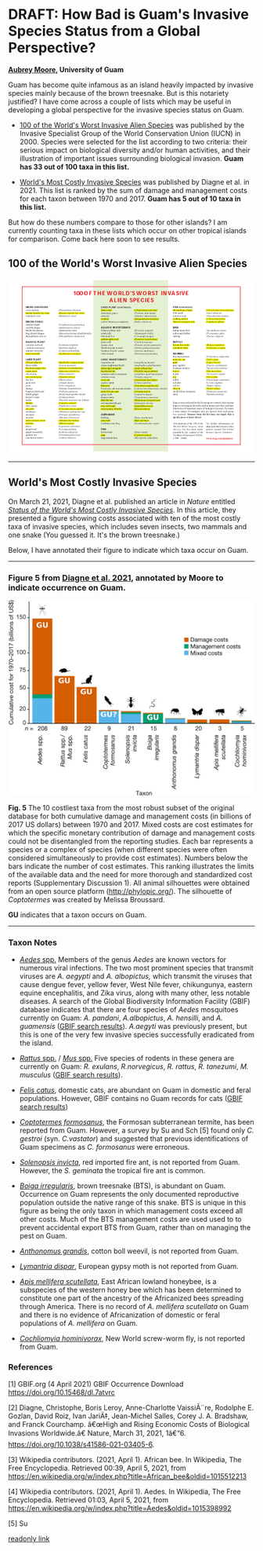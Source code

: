 # DRAFT: How Bad is Guam's Invasive Species Status from a Global Perspective?
**[Aubrey Moore](mailto://aubreymoore@triton.uog.edu), University of Guam**

Guam has become quite infamous as an island heavily impacted by invasive species mainly because of the brown treesnake.  But is this notariety justified? I have come across a couple of lists which may be useful in developing a global perspective for the invasive species status on Guam. 

* [100 of the World's Worst Invasive Alien Species](http://issg.org/database/species/reference_files/100English.pdf) was published by the Invasive Specialist Group of the World Conservation Union (IUCN) in 2000.
Species were selected for the list according to two criteria: their serious impact on biological diversity and/or  human activities, and their illustration of important issues surrounding biological invasion. **Guam has 33 out of 100 taxa in this list.**

* [World's Most Costly Invasive Species](https://www.biodiversitydynamics.fr/wp-content/uploads/2021/03/InvaCostNature.pdf) was published by Diagne et al. in 2021. This list is ranked by the sum of damage and management costs for each taxon between 1970 and 2017. **Guam has 5 out of 10 taxa in this list.**

But how do these numbers compare to those for other islands? I am currently counting taxa in these lists which occur on other tropical islands for comparison. Come back here soon to see results. 

## 100 of the World's Worst Invasive Alien Species

![top100](guamtop100.png)

<hr>

## World's Most Costly Invasive Species

On March 21, 2021, Diagne et al. published an article in *Nature* entitled [*Status of the World's Most Costly Invasive Species*](https://www.biodiversitydynamics.fr/wp-content/uploads/2021/03/InvaCostNature.pdf). In this article, they presented a figure showing costs associated with ten of the most costly taxa of invasive species, which includes seven insects, two mammals and one snake (You guessed it. It's the brown treesnake.) 

Below, I have annotated their figure to indicate which taxa occur on Guam.

<hr>

### Figure 5 from [Diagne et al. 2021](https://doi.org/10.1038/s41586-021-03405-6), annotated by Moore to indicate occurrence on Guam.

![plot](5-annotated.png)

**Fig. 5** The 10 costliest taxa from the most robust subset of the original database for both cumulative damage and management costs (in billions of 2017 US dollars) between 1970 and 2017. Mixed costs are cost estimates for which the specific monetary contribution of damage and management costs could not be disentangled from the reporting studies. Each bar represents a species or a complex of species (when different species were often considered simultaneously to provide cost estimates). Numbers below the bars indicate the number of cost estimates. This ranking illustrates the limits of the available data and the need for more thorough and standardized cost reports (Supplementary Discussion 1). All animal silhouettes were obtained from an open source platform (http://phylopic.org/). The silhouette of *Coptotermes* was created by Melissa Broussard.

**GU** indicates that a taxon occurs on Guam.

<hr>

### Taxon Notes

* [*Aedes* spp.](https://en.wikipedia.org/wiki/Aedes) Members of the genus *Aedes* are known vectors for numerous viral infections. The two most prominent species that transmit viruses are *A. aegypti* and *A. albopictus,* which transmit the viruses that cause dengue fever, yellow fever, West Nile fever, chikungunya, eastern equine encephalitis, and Zika virus, along with many other, less notable diseases. A search of the Global Biodiversity Information Facility (GBIF) database indicates that there are four species of *Aedes* mosquitoes currently on Guam: *A. pandani*, *A.albopictus*, *A. hensilli*, and *A. guamensis* ([GBIF search results](https://doi.org/10.15468/dl.7atvrc)). *A.aegyti* was previously present, but this is one of the very few invasive species successfully eradicated from the island. 

* [*Rattus* spp.](https://en.wikipedia.org/wiki/Rattus) / [*Mus* spp.](https://en.wikipedia.org/wiki/Mus_(genus)) Five species of rodents in these genera are currently on Guam: *R. exulans*, *R.norvegicus*, *R. rattus*, *R. tanezumi*, *M. musculus* ([GBIF search results](https://doi.org/10.15468/dl.7atvrc)).

* [*Felis catus*](https://en.wikipedia.org/wiki/Cat), domestic cats, are abundant on Guam in domestic and feral populations. However,  GBIF contains no Guam records for cats ([GBIF search results](https://doi.org/10.15468/dl.7atvrc))

* [*Coptotermes formosanus*](https://en.wikipedia.org/wiki/Formosan_subterranean_termite), the Formosan subterranean termite, has been reported from Guam. However, a survey by Su and Sch [5] found only *C. gestroi* (syn. *C.vastator*) and suggested that previous identifications of Guam specimens as *C. formosanus* were erroneous. 

* [*Solenopsis invicta*](https://en.wikipedia.org/wiki/Red_imported_fire_ant), red imported fire ant, is not reported from Guam. However, the *S. geminata* the tropical fire ant is common. 

* [*Boiga irregularis*](https://en.wikipedia.org/wiki/Brown_tree_snake), brown treesnake (BTS), is abundant on Guam.  Occurrence on Guam represents the only documented reproductive population outside the native range of this snake. BTS is unique in this figure as being the only taxon in which management costs exceed all other costs. Much of the BTS management costs are used used to to prevent accidental export BTS from Guam, rather than on managing the pest on Guam. 

* [*Anthonomus grandis*](https://en.wikipedia.org/wiki/Boll_weevil), cotton boll weevil, is not reported from Guam.

* [*Lymantria dispar*](https://en.wikipedia.org/wiki/Lymantria_dispar), European gypsy moth is not reported from Guam.

* [*Apis mellifera scutellata*](https://en.wikipedia.org/wiki/African_bee), East African lowland honeybee, is a subspecies of the western honey bee which has been determined to constitute one part of the ancestry of the Africanized bees spreading through America. There is no record of *A. mellifera scutellata* on Guam and there is no evidence of Africanization of domestic or feral populations of *A. mellifera* on Guam.

* [*Cochliomyia hominivorax*](https://en.wikipedia.org/wiki/Cochliomyia_hominivorax), New World screw-worm fly, is not reported from Guam.

### References

[1] GBIF.org (4 April 2021) GBIF Occurrence Download https://doi.org/10.15468/dl.7atvrc

[2] Diagne, Christophe, Boris Leroy, Anne-Charlotte VaissiÃ¨re, Rodolphe E. Gozlan, David Roiz, Ivan JariÄ‡, Jean-Michel Salles, Corey J. A. Bradshaw, and Franck Courchamp. â€œHigh and Rising Economic Costs of Biological Invasions Worldwide.â€ Nature, March 31, 2021, 1â€“6. https://doi.org/10.1038/s41586-021-03405-6.

[3] Wikipedia contributors. (2021, April 1). African bee. In Wikipedia, The Free Encyclopedia. Retrieved 00:39, April 5, 2021, from https://en.wikipedia.org/w/index.php?title=African_bee&oldid=1015512213

[4] Wikipedia contributors. (2021, April 1). Aedes. In Wikipedia, The Free Encyclopedia. Retrieved 01:03, April 5, 2021, from https://en.wikipedia.org/w/index.php?title=Aedes&oldid=1015398992

[5] Su

[readonly link](https://www.nature.com/articles/s41586-021-03405-6.epdf?sharing_token=gzAIS34eQrFgpg6755NR9NRgN0jAjWel9jnR3ZoTv0N-hjc_skiWnPirhq64a5g9G8FoO2H0zrGElFjOf25pdvBarBVWKpyVc4jJeaw5SUrONw3ngCedft-uNLJQKdH_zr8n3z-cnlZHS9Q5JV34q9vMLLF7xtWbZPnfYRMSH3s%3D)

